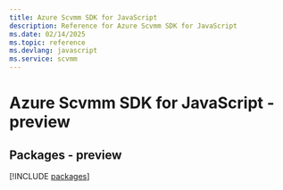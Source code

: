 ```yaml
---
title: Azure Scvmm SDK for JavaScript
description: Reference for Azure Scvmm SDK for JavaScript
ms.date: 02/14/2025
ms.topic: reference
ms.devlang: javascript
ms.service: scvmm
---
```

# Azure Scvmm SDK for JavaScript - preview
## Packages - preview
[!INCLUDE [packages](scvmm-index.md)]